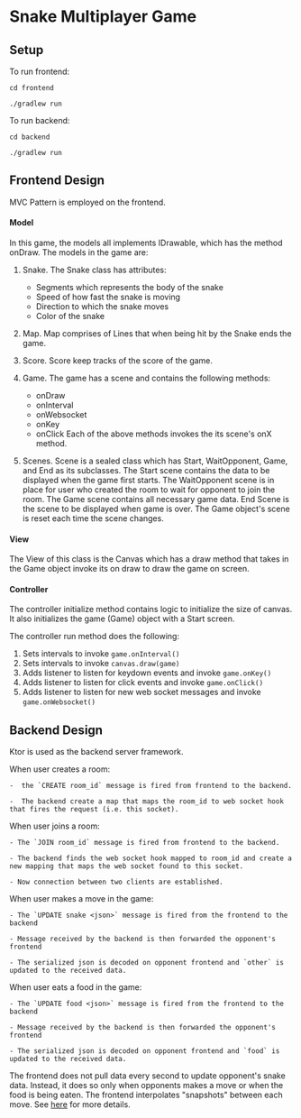 # Snake Multiplayer Game

## Setup

To run frontend:

`cd frontend`

`./gradlew run`


To run backend:

`cd backend`

`./gradlew run`


## Frontend Design 

MVC Pattern is employed on the frontend. 

#### Model
 In this game, the models all implements IDrawable, which has the method onDraw. The models in the game are:

1. Snake. The Snake class has attributes:
    - Segments which represents the body of the snake
    - Speed of how fast the snake is moving 
    - Direction to which the snake moves
    - Color of the snake

2. Map. Map comprises of Lines that when being hit by the Snake ends the game.

3. Score. Score keep tracks of the score of the game.

4. Game. The game has a scene and contains the following methods:
    - onDraw
    - onInterval
    - onWebsocket
    - onKey
    - onClick
   Each of the above methods invokes the its scene's onX method.

5. Scenes. Scene is a sealed class which has Start, WaitOpponent, Game, and End as its subclasses.
   The Start scene contains the data to be displayed when the game first starts. The WaitOpponent
   scene is in place for user who created the room to wait for opponent to join the room. The Game 
   scene contains all necessary game data. End Scene is the scene to be displayed when game is over.
   The Game object's scene is reset each time the scene changes.
   

#### View

The View of this class is the Canvas which has a draw method that takes in the Game object invoke its
on draw to draw the game on screen.

#### Controller 

The controller initialize method contains logic to initialize the size of canvas. It also initializes the game
(Game) object with a Start screen. 

The controller run method does the following:
1. Sets intervals to invoke `game.onInterval()`
2. Sets intervals to invoke `canvas.draw(game)`
3. Adds listener to listen for keydown events and invoke `game.onKey()`
4. Adds listener to listen for click events and invoke `game.onClick()`
5. Adds listener to listen for new web socket messages and invoke `game.onWebsocket()`


## Backend Design

Ktor is used as the backend server framework.

 When user creates a room:

    -  the `CREATE room_id` message is fired from frontend to the backend.

    -  The backend create a map that maps the room_id to web socket hook that fires the request (i.e. this socket).


When user joins a room:

    - The `JOIN room_id` message is fired from frontend to the backend.

    - The backend finds the web socket hook mapped to room_id and create a new mapping that maps the web socket found to this socket.

    - Now connection between two clients are established.


When user makes a move in the game:

    - The `UPDATE snake <json>` message is fired from the frontend to the backend

    - Message received by the backend is then forwarded the opponent's frontend

    - The serialized json is decoded on opponent frontend and `other` is updated to the received data.


When user eats a food in the game:

    - The `UPDATE food <json>` message is fired from the frontend to the backend

    - Message received by the backend is then forwarded the opponent's frontend

    - The serialized json is decoded on opponent frontend and `food` is updated to the received data.


The frontend does not pull data every second to update opponent's snake data. Instead, it does so only
when opponents makes a move or when the food is being eaten. The frontend interpolates "snapshots" between 
each move. See [here]("https://developer.valvesoftware.com/wiki/Source_Multiplayer_Networking") for more details.

